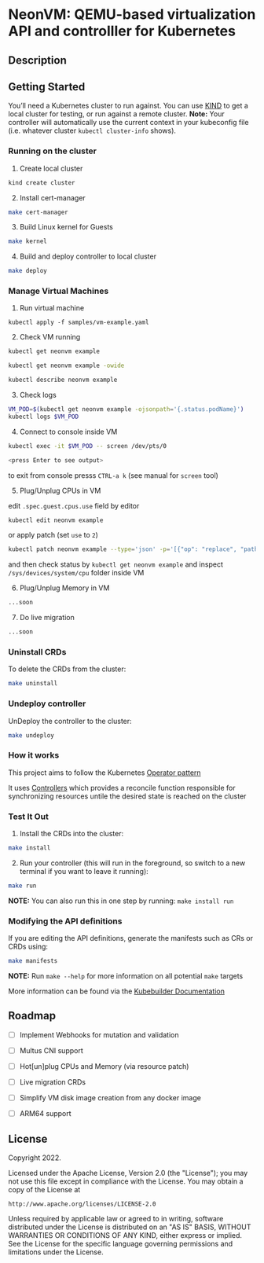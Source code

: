# NeonVM: QEMU-based virtualization API and controlller for Kubernetes

## Description

## Getting Started
You’ll need a Kubernetes cluster to run against. You can use [KIND](https://sigs.k8s.io/kind) to get a local cluster for testing, or run against a remote cluster.
**Note:** Your controller will automatically use the current context in your kubeconfig file (i.e. whatever cluster `kubectl cluster-info` shows).

### Running on the cluster
1. Create local cluster

```sh
kind create cluster
```

2. Install cert-manager

```sh
make cert-manager
```

3. Build Linux kernel for Guests

```sh
make kernel
```

4. Build and deploy controller  to local cluster

```sh
make deploy
```

### Manage Virtual Machines

1. Run virtual machine

```console
kubectl apply -f samples/vm-example.yaml
```

2. Check VM running

```sh
kubectl get neonvm example

kubectl get neonvm example -owide

kubectl describe neonvm example
```

3. Check logs

```sh
VM_POD=$(kubectl get neonvm example -ojsonpath='{.status.podName}')
kubectl logs $VM_POD
```

4. Connect to console inside VM

```sh
kubectl exec -it $VM_POD -- screen /dev/pts/0

<press Enter to see output>
```
to exit from console presss `CTRL-a k` (see manual for `screen` tool)

5. Plug/Unplug CPUs in VM

edit `.spec.guest.cpus.use` field by editor

```sh
kubectl edit neonvm example
```

or apply patch (set `use` to `2`)

```sh
kubectl patch neonvm example --type='json' -p='[{"op": "replace", "path": "/spec/guest/cpus/use", "value":2}]'
```

and then check status by `kubectl get neonvm example` and inspect `/sys/devices/system/cpu` folder inside VM

6. Plug/Unplug Memory in VM

```sh
...soon
```

7. Do live migration

```sh
...soon
```

### Uninstall CRDs
To delete the CRDs from the cluster:

```sh
make uninstall
```

### Undeploy controller
UnDeploy the controller to the cluster:

```sh
make undeploy
```

### How it works
This project aims to follow the Kubernetes [Operator pattern](https://kubernetes.io/docs/concepts/extend-kubernetes/operator/)

It uses [Controllers](https://kubernetes.io/docs/concepts/architecture/controller/) 
which provides a reconcile function responsible for synchronizing resources untile the desired state is reached on the cluster

### Test It Out
1. Install the CRDs into the cluster:

```sh
make install
```

2. Run your controller (this will run in the foreground, so switch to a new terminal if you want to leave it running):

```sh
make run
```

**NOTE:** You can also run this in one step by running: `make install run`

### Modifying the API definitions
If you are editing the API definitions, generate the manifests such as CRs or CRDs using:

```sh
make manifests
```

**NOTE:** Run `make --help` for more information on all potential `make` targets

More information can be found via the [Kubebuilder Documentation](https://book.kubebuilder.io/introduction.html)

## Roadmap

- [ ] Implement Webhooks for mutation and validation
- [ ] Multus CNI support
- [ ] Hot[un]plug CPUs and Memory (via resource patch)
- [ ] Live migration CRDs
- [ ] Simplify VM disk image creation from any docker image
- [ ] ARM64 support


## License

Copyright 2022.

Licensed under the Apache License, Version 2.0 (the "License");
you may not use this file except in compliance with the License.
You may obtain a copy of the License at

    http://www.apache.org/licenses/LICENSE-2.0

Unless required by applicable law or agreed to in writing, software
distributed under the License is distributed on an "AS IS" BASIS,
WITHOUT WARRANTIES OR CONDITIONS OF ANY KIND, either express or implied.
See the License for the specific language governing permissions and
limitations under the License.

